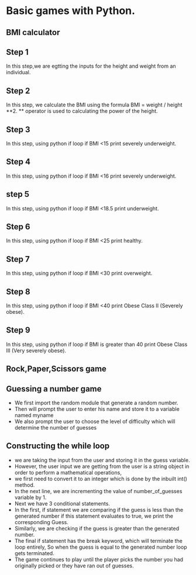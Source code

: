 # Basic games with Python. 

## BMI calculator
## Step 1
In this step,we are egtting the inputs for the height and weight from an individual.
## Step 2
In this step, we calculate the BMI using the formula BMI = weight / height **2.
 ** operator is used to calculating the power of the height.
 ## Step 3
In this step, using python if loop if BMI <15 print severely underweight.
## Step 4
In this step, using python if loop if BMI <16 print severely underweight.
## step 5
In this step, using python if loop if BMI <18.5 print underweight.
## Step 6
In this step, using python if loop if BMI  <25 print healthy.
## Step 7
In this step, using python if loop if BMI <30  print overweight.
## Step 8
In this step, using python if loop if BMI <40 print Obese Class II (Severely obese).
## Step 9
In this step, using python if loop if BMI is greater than 40 print Obese Class III (Very severely obese).

## Rock,Paper,Scissors game

## Guessing a number game

* We first import the random module that  generate a random number.
* Then will prompt the user to enter his name and store it to a variable named myname
* We also prompt the user to choose the level of difficulty which will determine the number of guesses 
## Constructing the while loop 
* we are taking the input from the user and storing it in the guess variable.
* However, the user input we are getting from the user is a string object in order to perform a mathematical operations,
* we first need to convert it to an integer which is done by the inbuilt int() method.
* In the next line, we are incrementing the value of number_of_guesses variable by 1.
* Next we have 3 conditional statements.
* In the first, if statement we are comparing if the guess is less than the generated number if this statement evaluates to true,
 we print the corresponding Guess.
* Similarly, we are checking if the guess is greater than the generated number.
* The final if statement has the break keyword, which will terminate the loop entirely, So when the guess is equal to the generated number loop gets terminated.
* The game continues to play until the player picks the number you had originally picked or they have ran out of guesses.

